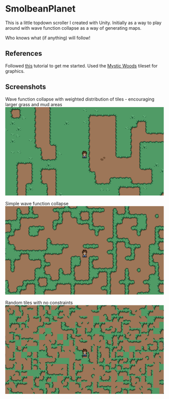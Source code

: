# SmolbeanPlanet

This is a little topdown scroller I created with Unity.  Initially as a way to play around with wave function collapse as a way of generating maps.

Who knows what (if anything) will follow!

## References

Followed [this](https://www.youtube.com/watch?v=7iYWpzL9GkM) tutorial to get me started.
Used the [Mystic Woods](https://twitter.com/GameEndeavor) tileset for graphics.

## Screenshots

Wave function collapse with weighted distribution of tiles - encouraging larger grass and mud areas
![Screenshot 3](./docs/images/screenshot3.png)

Simple wave function collapse
![Screenshot 2](./docs/images/screenshot2.png)

Random tiles with no constraints
![Screenshot 1](./docs/images/screenshot1.png)
